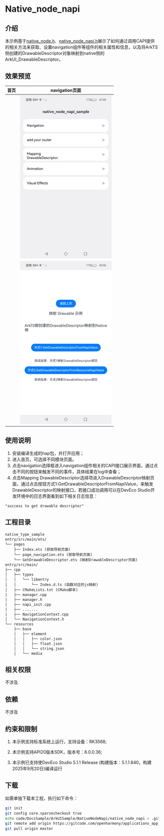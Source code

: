 # Native_node_napi

## 介绍

本示例基于[native_node.h](https://docs.openharmony.cn/pages/v6.0/zh-cn/application-dev/reference/apis-arkui/capi-native-node-h.md)、[native_node_napi.h](https://docs.openharmony.cn/pages/v6.0/zh-cn/application-dev/reference/apis-arkui/capi-native-node-napi-h.md)展示了如何通过调用CAPI提供的相关方法来获取、设置navigation组件等组件的相关属性和信息，以及将ArkTS侧创建的DrawableDescriptor对象映射到native侧的ArkUI_DrawableDescriptor。

## 效果预览

| 首页 | navigation页面                                           |
| ---- | -------------------------------------------------------- |
|      | <img src='.\screenshots\page_navigation.jpeg' width=300> |
|      | <img src='.\screenshots\mappingDescriptor.jpeg' width=300> |

## 使用说明

1. 安装编译生成的hap包，并打开应用；
2. 进入首页，可选择不同模块页面。
3. 点击navigation选择框进入navigation组件相关的CAPI接口展示界面，通过点击不同的按钮来触发不同的事件，具体结果在log中查看；
4. 点击Mapping DrawableDescriptor选择项进入DrawableDescriptor映射页面，通过点击按钮方式1:GetDrawableDescriptorFromNapiValue，来触发DrawableDescriptor的映射接口，若接口成功调用可以在DevEco Studio开发环境中的日志界面看到如下相关日志信息：
```
"success to get drawable descriptor"
```


## 工程目录

```
native_type_sample
entry/src/main/ets/
└── pages
    ├── Index.ets (获取导航页面)
    └── page_navigation.ets (获取导航页面)
    └── GetDrawableDescriptor.ets (映射DrawableDescriptor页面)
entry/src/main/
├── cpp
│   ├── types
│   │   └── libentry
│   │       └── Index.d.ts (函数对应的js映射)
│   ├── CMakeLists.txt (CMake脚本)
|   ├── manager.cpp 
|   ├── manager.h
│   ├── napi_init.cpp
|   ├── .......
|   ├── NavigationContext.cpp
│   └── NavigationContext.h
└── resources
    ├── base
    │   ├── element
    │   │   ├── color.json
    │   │   ├── float.json
    │   │   └── string.json
    │   └── media
```

## 相关权限

不涉及

## 依赖

不涉及

## 约束和限制

1. 本示例支持标准系统上运行，支持设备：RK3568;

2. 本示例支持API20版本SDK，版本号：6.0.0.36;

3. 本示例已支持使DevEco Studio 5.1.1 Release (构建版本：5.1.1.840，构建 2025年9月20日)编译运行

## 下载

如需单独下载本工程，执行如下命令：

```bash
git init
git config core.sparsecheckout true
echo code/DocsSample/ArkUISample/NativeNodeNapi/native_node_napi > .git/info/sparse-checkout
git remote add origin https://gitcode.com/openharmony/applications_app_samples.git
git pull origin master
```